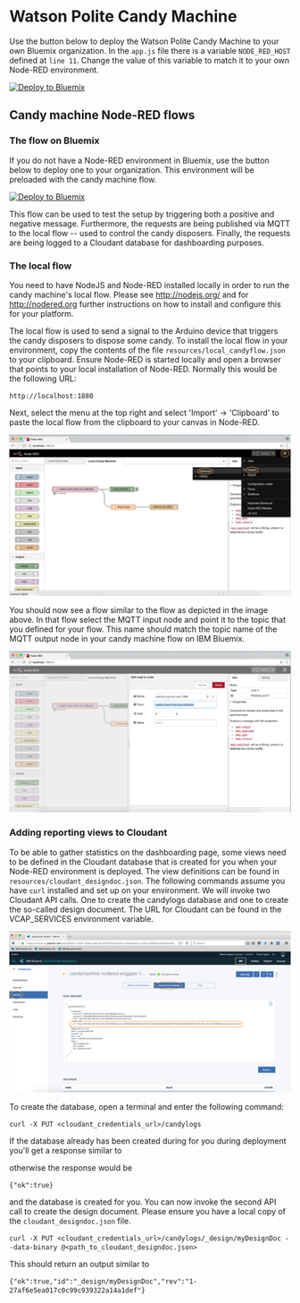 # Watson Polite Candy Machine

Use the button below to deploy the Watson Polite Candy Machine to your own Bluemix organization.
In the `app.js` file there is a variable `NODE_RED_HOST` defined at `line 11`. Change the value of this variable to match it to your own Node-RED environment.

[![Deploy to Bluemix](https://bluemix.net/deploy/button.png)](https://bluemix.net/deploy?repository=https://hub.jazz.net/git/eciggaar/eci-candymachine)

## Candy machine Node-RED flows
### The flow on Bluemix

If you do not have a Node-RED environment in Bluemix, use the button below to deploy one to your organization. This environment will be preloaded with the candy machine flow.

[![Deploy to Bluemix](https://bluemix.net/deploy/button.png)](https://bluemix.net/deploy?repository=https://hub.jazz.net/git/eciggaar/candymachine-nodered)

This flow can be used to test the setup by triggering both a positive and negative message. Furthermore, the requests are being published via MQTT to the local flow -- used to control the candy disposers. Finally, the requests are being logged to a Cloudant database for dashboarding purposes.

### The local flow

You need to have NodeJS and Node-RED installed locally in order to run the candy machine's local flow. Please see http://nodejs.org/ and for http://nodered.org further instructions on how to install and configure this for your platform.

The local flow is used to send a signal to the Arduino device that triggers the candy disposers to dispose some candy. To install the local flow in your environment, copy the contents of the file `resources/local_candyflow.json` to your clipboard. Ensure Node-RED is started locally and open a browser that points to your local installation of Node-RED. Normally this would be the following URL:

    http://localhost:1880

Next, select the menu at the top right and select 'Import' -> 'Clipboard' to paste the local flow from the clipboard to your canvas in Node-RED.

![](readme_images/insert_localflow.png)

You should now see a flow similar to the flow as depicted in the image above. In that flow select the MQTT input node and point it to the topic that you defined for your flow. This name should match the topic name of the MQTT output node in your candy machine flow on IBM Bluemix.

![](readme_images/define_topicname.png)

### Adding reporting views to Cloudant

To be able to gather statistics on the dashboarding page, some views need to be defined in the Cloudant database that is created for you when your Node-RED environment is deployed. The view definitions can be found in `resources/cloudant_designdoc.json`. The following commands assume you have `curl` installed and set up on your environment. We will invoke two Cloudant API calls. One to create the candylogs database and one to create the so-called design document. The URL for Cloudant can be found in the VCAP_SERVICES environment variable.

![](readme_images/get_cloudanturl.png)

To create the database, open a terminal and enter the following command:
```
curl -X PUT <cloudant_credentials_url>/candylogs
```
If the database already has been created during for you during deployment you'll get a response similar to

otherwise the response would be
```
{"ok":true}
```
and the database is created for you. You can now invoke the second API call to create the design document. Please ensure you have a local copy of the `cloudant_designdoc.json` file.
```
curl -X PUT <cloudant_credentials_url>/candylogs/_design/myDesignDoc --data-binary @<path_to_cloudant_designdoc.json>
```
This should return an output similar to
```
{"ok":true,"id":"_design/myDesignDoc","rev":"1-27af6e5ea017c0c99c939322a14a1def"}
```
